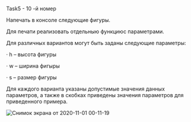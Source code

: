  Task5 - 10 -й номер

Напечать в консоле следующие фигуры.

Для печати реализовать отдельныю функциюс параметрами.

Для различных вариантов могут быть заданы следующие параметры:

· h – высота фигуры

· w – ширина фигыры

· s – размер фигуры

Для каждого варианта указаны допустимые значения данных параметров, а также в скобках приведены значения параметров для приведенного примера.

![Снимок экрана от 2020-11-01 00-11-19](https://user-images.githubusercontent.com/71345635/97790109-df67b880-1bd6-11eb-9e93-1dda78d462ed.png)
